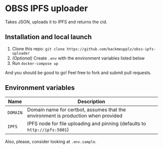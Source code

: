 # OBSS IPFS uploader

Takes JSON, uploads it to IPFS and returns the cid.

## Installation and local launch

1. Clone this repo: `git clone https://github.com/backmeupplz/obss-ipfs-uploader`
2. _(Optional)_ Create `.env` with the environment variables listed below
3. Run `docker-compose up`

And you should be good to go! Feel free to fork and submit pull requests.

## Environment variables

| Name     | Description                                                                       |
| -------- | --------------------------------------------------------------------------------- |
| `DOMAIN` | Domain name for certbot, assumes that the environment is production when provided |
| `IPFS`   | IPFS node for file uploading and pinning (defaults to `http://ipfs:5001`)         |

Also, please, consider looking at `.env.sample`.
